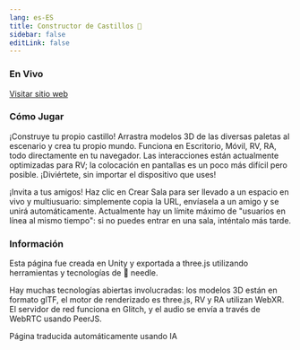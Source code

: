```yaml
---
lang: es-ES
title: Constructor de Castillos 🏰
sidebar: false
editLink: false
---
```


### En Vivo

<sample src="https://castle.needle.tools" />

[Visitar sitio web](https://castle.needle.tools)

### Cómo Jugar

¡Construye tu propio castillo! Arrastra modelos 3D de las diversas paletas al escenario y crea tu propio mundo.
Funciona en Escritorio, Móvil, RV, RA, todo directamente en tu navegador. Las interacciones están actualmente optimizadas para RV; la colocación en pantallas es un poco más difícil pero posible. ¡Diviértete, sin importar el dispositivo que uses!

¡Invita a tus amigos! Haz clic en Crear Sala para ser llevado a un espacio en vivo y multiusuario: simplemente copia la URL, envíasela a un amigo y se unirá automáticamente.
Actualmente hay un límite máximo de "usuarios en línea al mismo tiempo": si no puedes entrar en una sala, inténtalo más tarde.

### Información

Esta página fue creada en Unity y exportada a three.js utilizando herramientas y tecnologías de 🌵 needle.

Hay muchas tecnologías abiertas involucradas: los modelos 3D están en formato glTF, el motor de renderizado es three.js, RV y RA utilizan WebXR. El servidor de red funciona en Glitch, y el audio se envía a través de WebRTC usando PeerJS.


Página traducida automáticamente usando IA